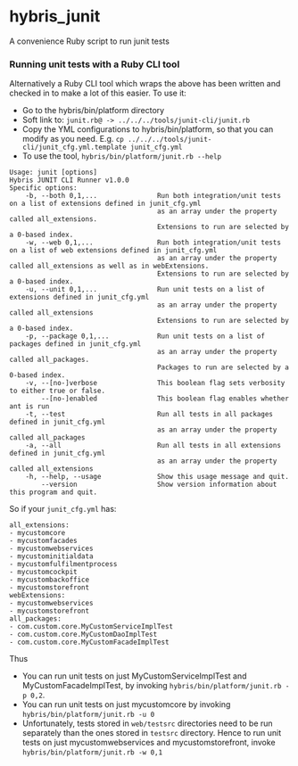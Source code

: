 # hybris_junit

A convenience Ruby script to run junit tests 

### Running unit tests with a Ruby CLI tool

Alternatively a Ruby CLI tool which wraps the above has been written and checked in to make a lot of this easier. To use it:
* Go to the hybris/bin/platform directory
* Soft link to: `junit.rb@ -> ../../../tools/junit-cli/junit.rb`
* Copy the YML configurations to hybris/bin/platform, so that you can modify as you need. E.g. `cp ../../../tools/junit-cli/junit_cfg.yml.template junit_cfg.yml`
* To use the tool, `hybris/bin/platform/junit.rb --help`
```
Usage: junit [options]
Hybris JUNIT CLI Runner v1.0.0
Specific options:
    -b, --both 0,1,...               Run both integration/unit tests on a list of extensions defined in junit_cfg.yml
                                     as an array under the property called all_extensions.
                                     Extensions to run are selected by a 0-based index.
    -w, --web 0,1,...                Run both integration/unit tests on a list of web extensions defined in junit_cfg.yml
                                     as an array under the property called all_extensions as well as in webExtensions.
                                     Extensions to run are selected by a 0-based index.
    -u, --unit 0,1,...               Run unit tests on a list of extensions defined in junit_cfg.yml
                                     as an array under the property called all_extensions
                                     Extensions to run are selected by a 0-based index.
    -p, --package 0,1,...            Run unit tests on a list of packages defined in junit_cfg.yml
                                     as an array under the property called all_packages.
                                     Packages to run are selected by a 0-based index.
    -v, --[no-]verbose               This boolean flag sets verbosity to either true or false.
        --[no-]enabled               This boolean flag enables whether ant is run
    -t, --test                       Run all tests in all packages defined in junit_cfg.yml
                                     as an array under the property called all_packages
    -a, --all                        Run all tests in all extensions defined in junit_cfg.yml
                                     as an array under the property called all_extensions
    -h, --help, --usage              Show this usage message and quit.
        --version                    Show version information about this program and quit.
```
So if your `junit_cfg.yml` has:

```
all_extensions:
- mycustomcore
- mycustomfacades
- mycustomwebservices
- mycustominitialdata
- mycustomfulfilmentprocess
- mycustomcockpit
- mycustombackoffice
- mycustomstorefront
webExtensions:
- mycustomwebservices
- mycustomstorefront
all_packages:
- com.custom.core.MyCustomServiceImplTest
- com.custom.core.MyCustomDaoImplTest
- com.custom.core.MyCustomFacadeImplTest
```

Thus
* You can run unit tests on just MyCustomServiceImplTest and MyCustomFacadeImplTest, by invoking `hybris/bin/platform/junit.rb -p 0,2`.
* You can run unit tests on just mycustomcore by invoking `hybris/bin/platform/junit.rb -u 0`
* Unfortunately, tests stored in `web/testsrc` directories need to be run separately than the ones stored in `testsrc` directory. Hence to run unit tests on just mycustomwebservices and  mycustomstorefront, invoke `hybris/bin/platform/junit.rb -w 0,1`



